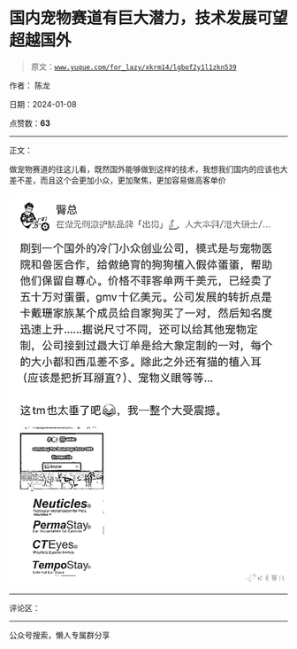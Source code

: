 # 国内宠物赛道有巨大潜力，技术发展可望超越国外

> 原文：[`www.yuque.com/for_lazy/xkrm14/lgbof2y1l1zkn539`](https://www.yuque.com/for_lazy/xkrm14/lgbof2y1l1zkn539)

作者： 陈龙

日期：2024-01-08

点赞数：**63**

* * *

正文：

做宠物赛道的往这儿看，既然国外能够做到这样的技术，我想我们国内的应该也大差不差，而且这个会更加小众，更加聚焦，更加容易做高客单价

![](img/5bce180f286ed7bc4f9f477c9f33ddab.png)

* * *

评论区：

* * *

公众号搜索，懒人专属群分享